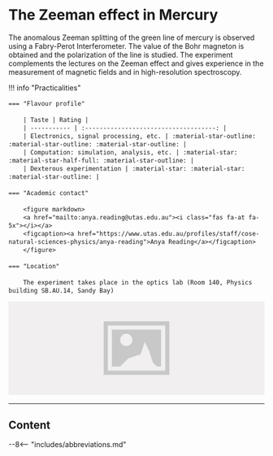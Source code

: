 # The Zeeman effect in Mercury

The anomalous Zeeman splitting of the green line of mercury is observed using a Fabry-Perot Interferometer. The value of the Bohr magneton is obtained and the polarization of the line is studied. The experiment complements the lectures on the Zeeman effect and gives experience in the measurement of magnetic fields and in high-resolution spectroscopy.

!!! info "Practicalities"

    === "Flavour profile"

        | Taste | Rating |
        | ----------- | :------------------------------------: |
        | Electronics, signal processing, etc. | :material-star-outline: :material-star-outline: :material-star-outline: |
        | Computation: simulation, analysis, etc. | :material-star: :material-star-half-full: :material-star-outline: |
        | Dexterous experimentation | :material-star: :material-star: :material-star-outline: |

    === "Academic contact"

        <figure markdown>
        <a href="mailto:anya.reading@utas.edu.au"><i class="fas fa-at fa-5x"></i></a>
        <figcaption><a href="https://www.utas.edu.au/profiles/staff/cose-natural-sciences-physics/anya-reading">Anya Reading</a></figcaption>
        </figure>

    === "Location"

        The experiment takes place in the optics lab (Room 140, Physics building SB.AU.14, Sandy Bay)

![](header.jpg)

---

## Content

--8<-- "includes/abbreviations.md"
